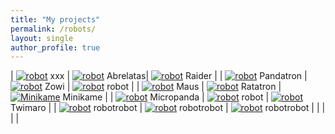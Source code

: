 ```yaml
---
title: "My projects"
permalink: /robots/
layout: single
author_profile: true
---
```


<style>
td, th {
   border: none!important;
}
</style>

| [![robot](/assets/images/empty.jpg 'robot')](/robots) xxx | [![robot](/assets/images/empty.jpg 'robot')](/robots) Abrelatas| [![robot](/assets/images/raider-square.jpg 'Raider')](/robots) Raider |
| [![robot](/assets/images/pandatron-square.jpg 'Pandatron')](/robots/pandatron) Pandatron | [![robot](/assets/images/zowi-square.jpg 'robot')](/robots/zowi) Zowi | [![robot](/assets/images/empty.jpg 'robot')](/robots) robot |
| [![robot](/assets/images/maus-square.jpg 'Maus')](/robots/maus) Maus | [![robot](/assets/images/empty.jpg 'robot')](/robots) Ratatron | [![Minikame](/assets/images/minikame-low.jpg 'Minikame')](/robots/minikame/) Minikame  |
| [![robot](/assets/images/empty.jpg 'robot')](/robots) Micropanda | [![robot](/assets/images/empty.jpg 'robot')](/robots) robot | [![robot](/assets/images/twimaro-square.jpg 'robot')](/robots/twimaro) Twimaro |
| [![robot](/assets/images/empty.jpg 'robot')](/robots) robotrobot | [![robot](/assets/images/empty.jpg 'robot')](/robots) robotrobot | [![robot](/assets/images/empty.jpg 'robot')](/robots) robotrobot |
| []() | []() | []() | 